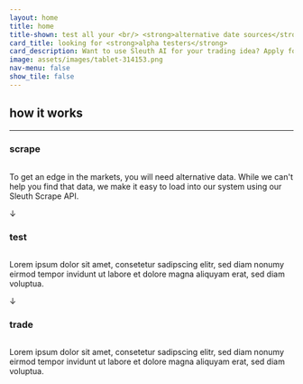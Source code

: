 ```yaml
---
layout: home
title: home
title-shown: test all your <br/> <strong>alternative date sources</strong> <br/> in one platform
card_title: looking for <strong>alpha testers</strong>
card_description: Want to use Sleuth AI for your trading idea? Apply for our closed alpha now.
image: assets/images/tablet-314153.png
nav-menu: false
show_tile: false
---
```


<section class="how-it-works">
    <h2 class="h2">how it works</h2>
    <hr/>
    <div class="card">
        <div>
            <h3 class="h3">scrape</h3>
            <img src="{% link assets/images/icons8-work-96.png %}" alt="" />
        </div>
        <p>To get an edge in the markets, you will need alternative data. While we can't help you find that data, we make it easy to load into our system using our Sleuth Scrape API.</p>
    </div>
    <div class="arrow-down">
        <span>&darr;</span>
    </div>
    <div class="card">
        <div>
            <h3 class="h3">test</h3>
            <img src="{% link assets/images/icons8-circuit-96.png %}" alt="" />
        </div>
        <p>Lorem ipsum dolor sit amet, consetetur sadipscing elitr, sed diam nonumy eirmod tempor invidunt ut labore et dolore magna aliquyam erat, sed diam voluptua.</p>
    </div>
    <div class="arrow-down">
            <span>&darr;</span>
        </div>
    <div class="card">
        <div>
            <h3 class="h3">trade</h3>
            <img src="{% link assets/images/icons8-flicker-free-96.png %}" alt="" />
        </div>
        <p>Lorem ipsum dolor sit amet, consetetur sadipscing elitr, sed diam nonumy eirmod tempor invidunt ut labore et dolore magna aliquyam erat, sed diam voluptua.</p>
    </div>
</section>

<section class="newsletter" style="display: none">
    <h2>Newsletter</h2>
    <!-- Begin Mailchimp Signup Form -->
    <div id="mc_embed_signup">
        <form action="https://campus02.us2.list-manage.com/subscribe/post?u=1301fa64a2850c5c9e9fc4de7&amp;id=8156420238" method="post" id="mc-embedded-subscribe-form" name="mc-embedded-subscribe-form" class="validate" target="_blank">
            <div id="mc_embed_signup_scroll">
                <div class="field half first">
                    <label for="mce-FNAME">First Name</label>
                    <input type="text" value="" name="FNAME" class="required" id="mce-FNAME" required>
                </div>
                <div class="field half first">
                    <label for="mce-LNAME">Last Name</label>
                    <input type="text" value="" name="LNAME" class="required" id="mce-LNAME" required>
                </div>
                <div class="mc-field-group">
                    <label for="mce-EMAIL">Email Address</label>
                    <input type="email" value="" name="EMAIL" class="required email" id="mce-EMAIL" required>
                </div>
                <div id="mergeRow-gdpr" class="mergeRow gdpr-mergeRow content__gdprBlock mc-field-group">
                    <div class="content__gdpr">
                        <label class="checkbox subfield" for="gdpr_16864">
                            <input type="checkbox" id="gdpr_16864" name="gdpr[16864]" value="Y" class="av-checkbox gdpr" required>
                            <label for="gdpr_16864">By signing up for the newsletter, you agree to our Terms and privacy policy.</label>
                        </label>
                        <p>You can change your mind at any time by clicking the unsubscribe link in the footer of any email you receive from us. We will treat your information with respect. For more information about our privacy practices please visit our website. By clicking below, you agree that we may process your information in accordance with these terms.</p>
                    </div>
                </div>
                <div id="mce-responses" class="clear">
                    <div class="response" id="mce-error-response" style="display:none"></div>
                    <div class="response" id="mce-success-response" style="display:none"></div>
                </div>    <!-- real people should not fill this in and expect good things - do not remove this or risk form bot signups-->
                <div style="position: absolute; left: -5000px;" aria-hidden="true"><input type="text" name="b_1301fa64a2850c5c9e9fc4de7_8156420238" tabindex="-1" value=""></div>
                <div class="clear"><input type="submit" value="Subscribe" name="subscribe" id="mc-embedded-subscribe" class="button is-dark"></div>
            </div>
        </form>
    </div>

    <!--End mc_embed_signup-->
</section>

